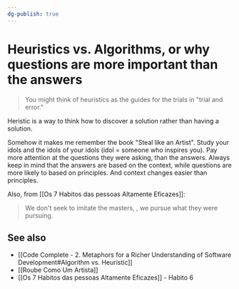 ```yaml
---
dg-publish: true
---
```

# Heuristics vs. Algorithms, or why questions are more important than the answers

> You might think of heuristics as the guides for the trials in "trial and error."

Heristic is a way to think how to discover a solution rather than having a solution.

Somehow it makes me remember the book "Steal like an Artist". Study your idols and the idols of your idols (idol = someone who inspires you). Pay more attention at the questions they were asking, than the answers. Always keep in mind that the answers are based on the context, while questions are more likely to based on principles. And context changes easier than principles.

Also, from [[Os 7 Habitos das pessoas Altamente Eficazes]]:

> We don't seek to imitate the masters, , we pursue what they were pursuing.


## See also

- [[Code Complete - 2. Metaphors for a Richer Understanding of Software Development#Algorithm vs. Heuristic]]
- [[Roube Como Um Artista]]
- [[Os 7 Habitos das pessoas Altamente Eficazes]] - Habito 6